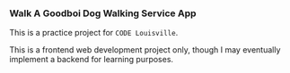### Walk A Goodboi Dog Walking Service App

This is a practice project for <CODE>CODE Louisville</CODE>.

This is a frontend web development project only, though I may eventually implement a backend for learning purposes. 